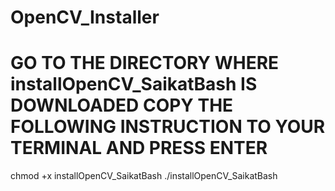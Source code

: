 # OpenCV_Installer
# GO TO THE DIRECTORY WHERE installOpenCV_SaikatBash IS DOWNLOADED COPY THE FOLLOWING INSTRUCTION TO YOUR TERMINAL AND PRESS ENTER ##


chmod +x installOpenCV_SaikatBash
./installOpenCV_SaikatBash
